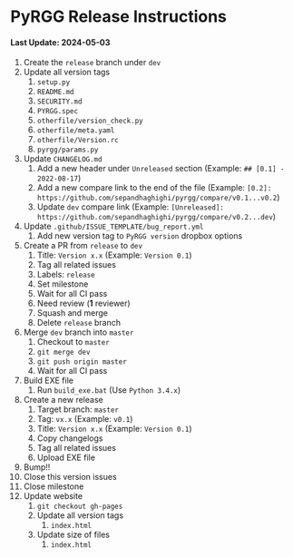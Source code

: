 # PyRGG Release Instructions

#### Last Update: 2024-05-03

1. Create the `release` branch under `dev`
2. Update all version tags
	1. `setup.py`
	2. `README.md`
	3. `SECURITY.md`
	4. `PYRGG.spec`
	5. `otherfile/version_check.py`
	6. `otherfile/meta.yaml`
	7. `otherfile/Version.rc`
	8. `pyrgg/params.py`
3. Update `CHANGELOG.md`
	1. Add a new header under `Unreleased` section (Example: `## [0.1] - 2022-08-17`)
	2. Add a new compare link to the end of the file (Example: `[0.2]: https://github.com/sepandhaghighi/pyrgg/compare/v0.1...v0.2`)
	3. Update `dev` compare link (Example: `[Unreleased]: https://github.com/sepandhaghighi/pyrgg/compare/v0.2...dev`)
4. Update `.github/ISSUE_TEMPLATE/bug_report.yml`
   1. Add new version tag to `PyRGG version` dropbox options
5. Create a PR from `release` to `dev`
	1. Title: `Version x.x` (Example: `Version 0.1`)
	2. Tag all related issues
	3. Labels: `release`
	4. Set milestone
	5. Wait for all CI pass
	6. Need review (**1** reviewer)
	7. Squash and merge
	8. Delete `release` branch
6. Merge `dev` branch into `master`
	1. Checkout to `master`
	2. `git merge dev`
	3. `git push origin master`
	4. Wait for all CI pass
7. Build EXE file
	1. Run `build_exe.bat` (Use `Python 3.4.x`)
8. Create a new release
	1. Target branch: `master`
	2. Tag: `vx.x` (Example: `v0.1`)
	3. Title: `Version x.x` (Example: `Version 0.1`)
	4. Copy changelogs
	5. Tag all related issues
	6. Upload EXE file
9. Bump!!
10. Close this version issues
11. Close milestone
12. Update website
	1. `git checkout gh-pages`
	2. Update all version tags
		1. `index.html`
	3. Update size of files
		1. `index.html`